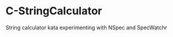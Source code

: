 C-StringCalculator
==================

String calculator kata experimenting with NSpec and SpecWatchr
